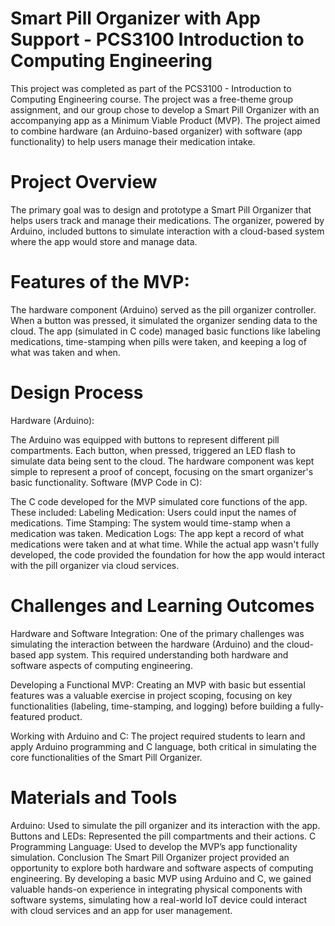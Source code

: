 
# Smart Pill Organizer with App Support - PCS3100 Introduction to Computing Engineering
This project was completed as part of the PCS3100 - Introduction to Computing Engineering course. The project was a free-theme group assignment, and our group chose to develop a Smart Pill Organizer with an accompanying app as a Minimum Viable Product (MVP). The project aimed to combine hardware (an Arduino-based organizer) with software (app functionality) to help users manage their medication intake.

# Project Overview
The primary goal was to design and prototype a Smart Pill Organizer that helps users track and manage their medications. The organizer, powered by Arduino, included buttons to simulate interaction with a cloud-based system where the app would store and manage data.

# Features of the MVP:
The hardware component (Arduino) served as the pill organizer controller.
When a button was pressed, it simulated the organizer sending data to the cloud.
The app (simulated in C code) managed basic functions like labeling medications, time-stamping when pills were taken, and keeping a log of what was taken and when.
# Design Process
Hardware (Arduino):

The Arduino was equipped with buttons to represent different pill compartments. Each button, when pressed, triggered an LED flash to simulate data being sent to the cloud.
The hardware component was kept simple to represent a proof of concept, focusing on the smart organizer's basic functionality.
Software (MVP Code in C):

The C code developed for the MVP simulated core functions of the app. These included:
Labeling Medication: Users could input the names of medications.
Time Stamping: The system would time-stamp when a medication was taken.
Medication Logs: The app kept a record of what medications were taken and at what time.
While the actual app wasn't fully developed, the code provided the foundation for how the app would interact with the pill organizer via cloud services.

# Challenges and Learning Outcomes
Hardware and Software Integration: One of the primary challenges was simulating the interaction between the hardware (Arduino) and the cloud-based app system. This required understanding both hardware and software aspects of computing engineering.

Developing a Functional MVP: Creating an MVP with basic but essential features was a valuable exercise in project scoping, focusing on key functionalities (labeling, time-stamping, and logging) before building a fully-featured product.

Working with Arduino and C: The project required students to learn and apply Arduino programming and C language, both critical in simulating the core functionalities of the Smart Pill Organizer.

# Materials and Tools
Arduino: Used to simulate the pill organizer and its interaction with the app.
Buttons and LEDs: Represented the pill compartments and their actions.
C Programming Language: Used to develop the MVP’s app functionality simulation.
Conclusion
The Smart Pill Organizer project provided an opportunity to explore both hardware and software aspects of computing engineering. By developing a basic MVP using Arduino and C, we gained valuable hands-on experience in integrating physical components with software systems, simulating how a real-world IoT device could interact with cloud services and an app for user management.